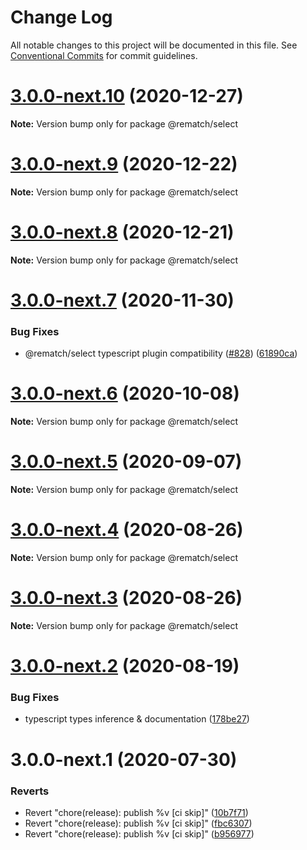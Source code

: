 # Change Log

All notable changes to this project will be documented in this file.
See [Conventional Commits](https://conventionalcommits.org) for commit guidelines.

# [3.0.0-next.10](https://github.com/rematch/rematch/compare/@rematch/select@3.0.0-next.9...@rematch/select@3.0.0-next.10) (2020-12-27)

**Note:** Version bump only for package @rematch/select





# [3.0.0-next.9](https://github.com/rematch/rematch/compare/@rematch/select@3.0.0-next.8...@rematch/select@3.0.0-next.9) (2020-12-22)

**Note:** Version bump only for package @rematch/select





# [3.0.0-next.8](https://github.com/rematch/rematch/compare/@rematch/select@3.0.0-next.7...@rematch/select@3.0.0-next.8) (2020-12-21)

**Note:** Version bump only for package @rematch/select





# [3.0.0-next.7](https://github.com/rematch/rematch/compare/@rematch/select@3.0.0-next.6...@rematch/select@3.0.0-next.7) (2020-11-30)


### Bug Fixes

* @rematch/select typescript plugin compatibility ([#828](https://github.com/rematch/rematch/issues/828)) ([61890ca](https://github.com/rematch/rematch/commit/61890ca645ca1aa44bb375b819ee1d4e4316f9e1))





# [3.0.0-next.6](https://github.com/rematch/rematch/compare/@rematch/select@3.0.0-next.5...@rematch/select@3.0.0-next.6) (2020-10-08)

**Note:** Version bump only for package @rematch/select





# [3.0.0-next.5](https://github.com/rematch/rematch/compare/@rematch/select@3.0.0-next.4...@rematch/select@3.0.0-next.5) (2020-09-07)

**Note:** Version bump only for package @rematch/select





# [3.0.0-next.4](https://github.com/rematch/rematch/compare/@rematch/select@3.0.0-next.3...@rematch/select@3.0.0-next.4) (2020-08-26)

**Note:** Version bump only for package @rematch/select





# [3.0.0-next.3](https://github.com/rematch/rematch/compare/@rematch/select@3.0.0-next.2...@rematch/select@3.0.0-next.3) (2020-08-26)

**Note:** Version bump only for package @rematch/select





# [3.0.0-next.2](https://github.com/rematch/rematch/compare/@rematch/select@3.0.0-next.1...@rematch/select@3.0.0-next.2) (2020-08-19)


### Bug Fixes

* typescript types inference & documentation ([178be27](https://github.com/rematch/rematch/commit/178be27a55753f16bb0c31ed08ab9f8dc2175d4b))





# 3.0.0-next.1 (2020-07-30)


### Reverts

* Revert "chore(release): publish %v [ci skip]" ([10b7f71](https://github.com/rematch/rematch/commit/10b7f71f88b44e6d9bf6f60a9c207e01014ff700))
* Revert "chore(release): publish %v [ci skip]" ([fbc6307](https://github.com/rematch/rematch/commit/fbc6307eec881a9856d01217c2cb570f2d131ca0))
* Revert "chore(release): publish %v [ci skip]" ([b956977](https://github.com/rematch/rematch/commit/b956977dae586af8b70d9b8095bca69cbc17cc2b))
